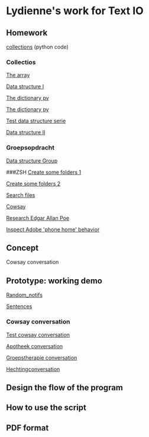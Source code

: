 # Lydienne's work for Text IO 

## Homework
[collections]() (python code)

### Collectios
[The array](lists.pv) 

[Data structure I](data_structure_muziek.pv)

[The dictionary pv](slaapkamer/slaapkamer.pv) 

[The dictionary py](slaapkamer/slaapkamer.py)

[Test data structure serie](data_structure_serie.pv) 

[Data structure II](data_structure_serie.pv) 

### Groepsopdracht
[Data structure Group](datastructure-univers03.py) 

###ZSH
[Create some folders 1](homework_03_in_class.md) 

[Create some folders 2](homework_03_in_class2.md) 

[Search files](Months_and_Days.md) 

[Cowsay](cowsay.md) 

[Research Edgar Allan Poe](Poe.md) 

[Inspect Adobe 'phone home' behavior](phone_home.md) 

## Concept
Cowsay conversation

## Prototype: working demo
[Random_notifs](random_notifs.py) 

[Sentences](sentences.json)

### Cowsay conversation
[Test cowsay conversation](conversation.py) 

[Apotheek conversation](apotheek.py) 

[Groepstherapie conversation](groepstherapie.py) 

[Hechtingconversation](hechting.py) 

## Design the flow of the program

## How to use the script

## PDF format 
			

